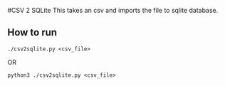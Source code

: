 #CSV 2 SQLite
This takes an csv and imports the file to sqlite database.

## How to run
`./csv2sqlite.py <csv_file>`

OR

`python3 ./csv2sqlite.py <csv_file>`